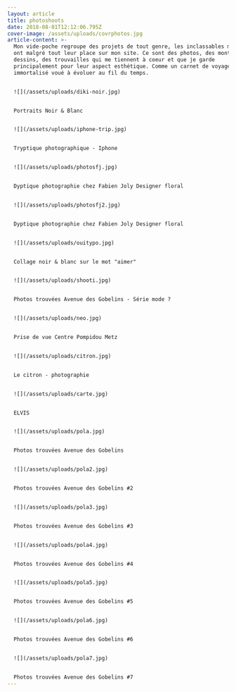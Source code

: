```yaml
---
layout: article
title: photoshoots
date: 2018-08-01T12:12:06.795Z
cover-image: /assets/uploads/covrphotos.jpg
article-content: >-
  Mon vide-poche regroupe des projets de tout genre, les inclassables mais qui
  ont malgré tout leur place sur mon site. Ce sont des photos, des montages, des
  dessins, des trouvailles qui me tiennent à coeur et que je garde
  principalement pour leur aspect esthétique. Comme un carnet de voyage
  immortalisé voué à évoluer au fil du temps.


  ![](/assets/uploads/diki-noir.jpg)


  Portraits Noir & Blanc 


  ![](/assets/uploads/iphone-trip.jpg)


  Tryptique photographique - Iphone


  ![](/assets/uploads/photosfj.jpg)


  Dyptique photographie chez Fabien Joly Designer floral


  ![](/assets/uploads/photosfj2.jpg)


  Dyptique photographie chez Fabien Joly Designer floral


  ![](/assets/uploads/ouitypo.jpg)


  Collage noir & blanc sur le mot "aimer"


  ![](/assets/uploads/shooti.jpg)


  Photos trouvées Avenue des Gobelins - Série mode ?


  ![](/assets/uploads/neo.jpg)


  Prise de vue Centre Pompidou Metz


  ![](/assets/uploads/citron.jpg)


  Le citron - photographie 


  ![](/assets/uploads/carte.jpg)


  ELVIS


  ![](/assets/uploads/pola.jpg)


  Photos trouvées Avenue des Gobelins


  ![](/assets/uploads/pola2.jpg)


  Photos trouvées Avenue des Gobelins #2


  ![](/assets/uploads/pola3.jpg)


  Photos trouvées Avenue des Gobelins #3


  ![](/assets/uploads/pola4.jpg)


  Photos trouvées Avenue des Gobelins #4


  ![](/assets/uploads/pola5.jpg)


  Photos trouvées Avenue des Gobelins #5


  ![](/assets/uploads/pola6.jpg)


  Photos trouvées Avenue des Gobelins #6


  ![](/assets/uploads/pola7.jpg)


  Photos trouvées Avenue des Gobelins #7
---
```

